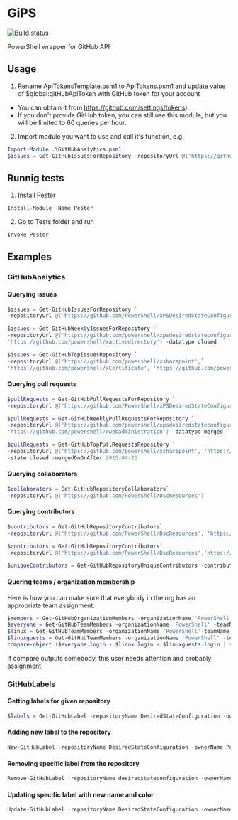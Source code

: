 # GiPS
[![Build status](https://ci.appveyor.com/api/projects/status/x4g36pbltk67l0n5?svg=true)](https://ci.appveyor.com/project/PowerShell/gips)

PowerShell wrapper for GitHub API

## Usage
1) Rename ApiTokensTemplate.psm1 to ApiTokens.psm1 and update value of $global:gitHubApiToken with GitHub token for your account
  * You can obtain it from https://github.com/settings/tokens). 
  * If you don't provide GitHub token, you can still use this module, but you will be limited to 60 queries per hour. 
 
2) Import module you want to use and call it's function, e.g.

 ```powershell
Import-Module .\GitHubAnalytics.psm1
$issues = Get-GitHubIssuesForRepository -repositoryUrl @('https://github.com/PowerShell/GitHubKit')
```


## Runnig tests
1) Install [Pester](http://www.powershellgallery.com/packages/Pester/3.4.0) 

```powershell
Install-Module -Name Pester 
```

2) Go to Tests folder and run

```powershell
Invoke-Pester
```


## Examples

### GitHubAnalytics

#### Querying issues

```powershell
$issues = Get-GitHubIssuesForRepository `
-repositoryUrl @('https://github.com/PowerShell/xPSDesiredStateConfiguration')
```

```powershell
$issues = Get-GitHubWeeklyIssuesForRepository `
-repositoryUrl @('https://github.com/powershell/xpsdesiredstateconfiguration',`
'https://github.com/powershell/xactivedirectory') -datatype closed
```

```powershell
$issues = Get-GitHubTopIssuesRepository `
-repositoryUrl @('https://github.com/powershell/xsharepoint',`
'https://github.com/powershell/xCertificate', 'https://github.com/powershell/xwebadministration') -state open
```

#### Querying pull requests

```powershell
$pullRequests = Get-GitHubPullRequestsForRepository `
-repositoryUrl @('https://github.com/PowerShell/xPSDesiredStateConfiguration')
```

```powershell
$pullRequests = Get-GitHubWeeklyPullRequestsForRepository `
-repositoryUrl @('https://github.com/powershell/xpsdesiredstateconfiguration',`
'https://github.com/powershell/xwebadministration') -datatype merged
```

```powershell
$pullRequests = Get-GitHubTopPullRequestsRepository `
-repositoryUrl @('https://github.com/powershell/xsharepoint', 'https://github.com/powershell/xwebadministration')`
-state closed -mergedOnOrAfter 2015-04-20
```

#### Querying collaborators

```powershell
$collaborators = Get-GitHubRepositoryCollaborators`
-repositoryUrl @('https://github.com/PowerShell/DscResources')
```

#### Querying contributors

```powershell
$contributors = Get-GitHubRepositoryContributors`
-repositoryUrl @('https://github.com/PowerShell/DscResources', 'https://github.com/PowerShell/xWebAdministration')
```

```powershell
$contributors = Get-GitHubRepositoryContributors`
-repositoryUrl @('https://github.com/PowerShell/DscResources','https://github.com/PowerShell/xWebAdministration')

$uniqueContributors = Get-GitHubRepositoryUniqueContributors -contributors $contributors
```

#### Quering teams / organization membership

Here is how you can make sure that everybody in the org has an appropriate team assignment:
```powershell
$members = Get-GitHubOrganizationMembers -organizationName 'PowerShell'
$everyone = Get-GitHubTeamMembers -organizationName 'PowerShell' -teamName Everyone
$linux = Get-GitHubTeamMembers -organizationName 'PowerShell'-teamName 'Linux'
$linuxguests = Get-GitHubTeamMembers -organizationName 'PowerShell' -teamName 'Linux Guests'
compare-object ($everyone.login + $linux.login + $linuxguests.login | sort | unique) $members.login
```
If compare outputs somebody, this user needs attention and probably assignment.

### GitHubLabels

#### Getting labels for given repository
```powershell
$labels = Get-GitHubLabel -repositoryName DesiredStateConfiguration -ownerName Powershell
```

#### Adding new label to the repository
```powershell
New-GitHubLabel -repositoryName DesiredStateConfiguration -ownerName PowerShell -labelName TestLabel -labelColor BBBBBB
```

#### Removing specific label from the repository
```powershell
Remove-GitHubLabel -repositoryName desiredstateconfiguration -ownerName powershell -labelName TestLabel
```

#### Updating specific label with new name and color
```powershell
Update-GitHubLabel -repositoryName DesiredStateConfiguration -ownerName Powershell -labelName TestLabel -newLabelName NewTestLabel -labelColor BBBB00
```
